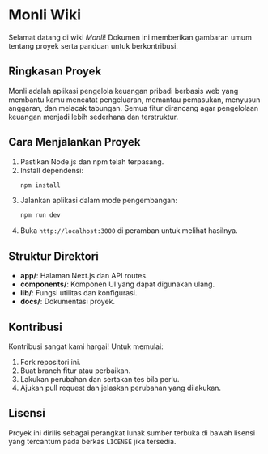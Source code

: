 # Monli Wiki

Selamat datang di wiki *Monli*! Dokumen ini memberikan gambaran umum tentang proyek serta panduan untuk berkontribusi.

## Ringkasan Proyek
Monli adalah aplikasi pengelola keuangan pribadi berbasis web yang membantu kamu mencatat pengeluaran, memantau pemasukan, menyusun anggaran, dan melacak tabungan. Semua fitur dirancang agar pengelolaan keuangan menjadi lebih sederhana dan terstruktur.

## Cara Menjalankan Proyek
1. Pastikan Node.js dan npm telah terpasang.
2. Install dependensi:
   ```bash
   npm install
   ```
3. Jalankan aplikasi dalam mode pengembangan:
   ```bash
   npm run dev
   ```
4. Buka `http://localhost:3000` di peramban untuk melihat hasilnya.

## Struktur Direktori
- **app/**: Halaman Next.js dan API routes.
- **components/**: Komponen UI yang dapat digunakan ulang.
- **lib/**: Fungsi utilitas dan konfigurasi.
- **docs/**: Dokumentasi proyek.

## Kontribusi
Kontribusi sangat kami hargai! Untuk memulai:
1. Fork repositori ini.
2. Buat branch fitur atau perbaikan.
3. Lakukan perubahan dan sertakan tes bila perlu.
4. Ajukan pull request dan jelaskan perubahan yang dilakukan.

## Lisensi
Proyek ini dirilis sebagai perangkat lunak sumber terbuka di bawah lisensi yang tercantum pada berkas `LICENSE` jika tersedia.
